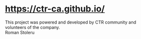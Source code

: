 # https://ctr-ca.github.io/
This project was powered and developed by CTR community and volunteers of the company. <br>
Roman Stoleru
